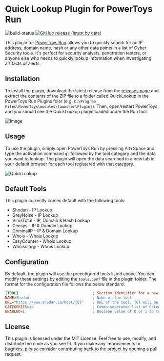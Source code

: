 # Quick Lookup Plugin for PowerToys Run 

![build-status](https://github.com/GTGalaxi/quick-lookup-ptrun/actions/workflows/dotnet.yml/badge.svg) <a href="https://github.com/GTGalaxi/quick-lookup-ptrun/releases">![GitHub release (latest by date)](https://img.shields.io/github/v/release/GTGalaxi/quick-lookup-ptrun)</a>

This plugin for [PowerToys Run](https://learn.microsoft.com/en-us/windows/powertoys/run) allows you to quickly search for an IP address, domain name, hash or any other data points in a list of Cyber Security tools. It's perfect for security analysts, penetration testers, or anyone else who needs to quickly lookup information when investigating artifacts or alerts.

## Installation

To install the plugin, download the latest release from the [releases page](https://github.com/GTGalaxi/quick-lookup-ptrun/releases) and extract the contents of the ZIP file to a folder called QuickLookup in the PowerToys Run Plugins foler (e.g. `C:\Program Files\PowerToys\modules\launcher\Plugins`). Then, open/restart PowerToys and you should see the QuickLookup plugin loaded under the Run tool.

![image](https://user-images.githubusercontent.com/10473238/220018777-8bed80bd-dcfa-4ddf-adeb-17d6b9dc93f4.png)

## Usage

To use the plugin, simply open PowerToys Run by pressing Alt+Space and type the activation command `ql` followed by the tool category and the data you want to lookup. The plugin will open the data searched in a new tab in your default browser for each tool registered with that category.

![QuickLookup](https://user-images.githubusercontent.com/10473238/227844315-0a865672-9eb3-4f35-afc5-d6c196fd009d.gif)

## Default Tools

This plugin currently comes default with the following tools:

* Shodan - IP Lookup
* GreyNoise - IP Lookup
* VirusTotal - IP, Domain & Hash Lookup
* Censys - IP & Domain Lookup
* CriminalIP - IP & Domain Lookup
* Whois - Whois Lookup
* EasyCounter - Whois Lookup
* Whoisology - Whois Lookup

## Configuration

By default, the plugin will use the precofigured tools listed above. You can modify these settings by editing the `tools.conf` file in the plugin folder.
The format for the configuration file follows the below standard:

```ini
[TOOL]                                  ; Section identifier for a new tool
NAME=Shodan                             ; Name of the tool
URL="https://www.shodan.io/host/{0}"    ; URL of the tool. {0} will be replaced with the user input from PowerToys Run
CATEGORIES=ip                           ; Comma-seperated list of Categories the tool can work with
ENABLED=1                               ; Boolean value of 0 or 1 to toggle the active state of the tool
```

## License

This plugin is licensed under the MIT License. Feel free to use, modify, and distribute the code as you see fit. If you make any improvements or bugfixes, please consider contributing back to the project by opening a pull request.
